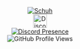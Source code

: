 <!-- Centered GitHub profile README -->
<div align="center">
  <a href="https://github.com/Schuh1337">
    <img src="https://readme-typing-svg.demolab.com?font=Fira+Code&size=33&duration=3333&color=0046bf&center=true&vCenter=true&width=333&lines=<%20Schuh%20>" alt="Schuh">
  </a>
</div>

<!-- Centered Discord link -->
<div align="center">
  <a href="https://discord.com/users/492707412504215552">
    <img width="32px" alt="Discord" src="https://cdn.prod.website-files.com/6257adef93867e50d84d30e2/636e0a69f118df70ad7828d4_icon_clyde_blurple_RGB.svg"/>
  </a>
</div>

<!-- Centered Discord presence badge -->
<div align="center">
  <a href="https://discord.com/users/492707412504215552">
    <img src="https://lanyard.cnrad.dev/api/492707412504215552" alt="Discord Presence">
  </a>
</div>

<!-- Centered GitHub profile view counter -->
<div align="center">
  <img src="https://komarev.com/ghpvc/?username=Schuh1337&color=blue" alt="GitHub Profile Views">
</div>
